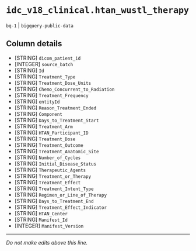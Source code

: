 # `idc_v18_clinical.htan_wustl_therapy`
`bq-1` | `bigquery-public-data`

## Column details
* [STRING]    `dicom_patient_id`
* [INTEGER]   `source_batch`
* [STRING]    `Id`
* [STRING]    `Treatment_Type`
* [STRING]    `Treatment_Dose_Units`
* [STRING]    `Chemo_Concurrent_to_Radiation`
* [STRING]    `Treatment_Frequency`
* [STRING]    `entityId`
* [STRING]    `Reason_Treatment_Ended`
* [STRING]    `Component`
* [STRING]    `Days_to_Treatment_Start`
* [STRING]    `Treatment_Arm`
* [STRING]    `HTAN_Participant_ID`
* [STRING]    `Treatment_Dose`
* [STRING]    `Treatment_Outcome`
* [STRING]    `Treatment_Anatomic_Site`
* [STRING]    `Number_of_Cycles`
* [STRING]    `Initial_Disease_Status`
* [STRING]    `Therapeutic_Agents`
* [STRING]    `Treatment_or_Therapy`
* [STRING]    `Treatment_Effect`
* [STRING]    `Treatment_Intent_Type`
* [STRING]    `Regimen_or_Line_of_Therapy`
* [STRING]    `Days_to_Treatment_End`
* [STRING]    `Treatment_Effect_Indicator`
* [STRING]    `HTAN_Center`
* [STRING]    `Manifest_Id`
* [INTEGER]   `Manifest_Version`

-------------------------------------------------------------------------------
*Do not make edits above this line.*
